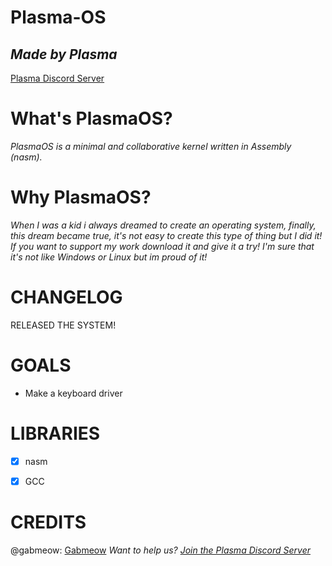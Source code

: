 # Plasma-OS
## _Made by Plasma_

[Plasma Discord Server](https://discord.gg/92RFjFyFHH)

# What's PlasmaOS?
_PlasmaOS is a minimal and collaborative kernel written in Assembly (nasm)._

# Why PlasmaOS?
_When I was a kid i always dreamed to create an operating system, finally, this dream became true, it's not easy to create this type of thing but I did it! If you want to support my work download it and give it a try! I'm sure that it's not like Windows or Linux but im proud of it!_

# CHANGELOG
RELEASED THE SYSTEM!

# GOALS
- Make a keyboard driver

# LIBRARIES
- [x] nasm
- [x] GCC


# CREDITS
@gabmeow: [Gabmeow](https://github.com/gabmeow)
_Want to help us? [Join the Plasma Discord Server](https://discord.gg/92RFjFyFHH)_
